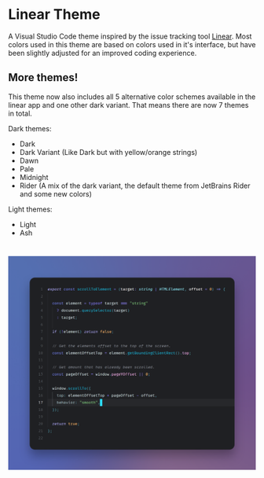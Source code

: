 # Linear Theme

A Visual Studio Code theme inspired by the issue tracking tool [Linear](https://linear.app/). Most colors used in this theme are based on colors used in it's interface, but have been slightly adjusted for an improved coding experience. 

## More themes!

This theme now also includes all 5 alternative color schemes available in the linear app and one other dark variant. That means there are now 7 themes in total.

Dark themes:
* Dark
* Dark Variant (Like Dark but with yellow/orange strings)
* Dawn
* Pale
* Midnight
* Rider (A mix of the dark variant, the default theme from JetBrains Rider and some new colors)

Light themes:
* Light
* Ash

#
![Preview](images/preview.png)